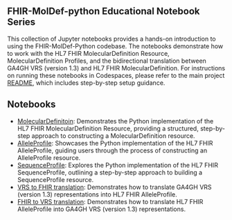 ## FHIR-MolDef-python Educational Notebook Series

This collection of Jupyter notebooks provides a hands-on introduction to using the FHIR-MolDef-Python codebase. The notebooks demonstrate how to work with the HL7 FHIR MolecularDefinition Resource, MolecularDefinition Profiles, and the bidirectional translation between GA4GH VRS (version 1.3) and HL7 FHIR MolecularDefinition. For instructions on running these notebooks in Codespaces, please refer to the main project [README](FHIR-MolDef-python/README.md), which includes step-by-step setup guidance.


## Notebooks

* [MolecularDefinitoin](molecular_definition_demo.ipynb): Demonstrates the Python implementation of the HL7 FHIR MolecularDefinition Resource, providing a structured, step-by-step approach to constructing a MolecularDefinition resource.
* [AlleleProfile](allele_profile_demo.ipynb): Showcases the Python implementation of the HL7 FHIR AlleleProfile, guiding users through the process of constructing an AlleleProfile resource.
* [SequenceProfile](sequence_profile_demo.ipynb): Explores the Python implementation of the HL7 FHIR SequenceProfile, outlining a step-by-step approach to building a SequenceProfile resource.
* [VRS to FHIR translation](vrs_translation_to_allele_profile_demo.ipynb): Demonstrates how to translate GA4GH VRS (version 1.3) representations into HL7 FHIR AlleleProfile.
* [FHIR to VRS translation](allele_profile_to_vrs_translation_demo.ipynb): Demonstrates how to translate HL7 FHIR AlleleProfile into GA4GH VRS (version 1.3) representations. 